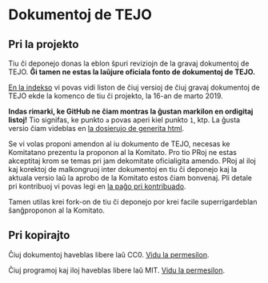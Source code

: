 # Dokumentoj de TEJO
## Pri la projekto
Tiu ĉi deponejo donas la eblon ŝpuri reviziojn de la gravaj dokumentoj de TEJO. **Ĝi tamen ne estas la laŭjure oficiala fonto de dokumentoj de TEJO.**

[En la indekso](INDEKSO.md) vi povas vidi liston de ĉiuj versioj de ĉiuj gravaj dokumentoj de TEJO ekde la komenco de tiu ĉi projekto, la 16-an de marto 2019.

**Indas rimarki, ke GitHub ne ĉiam montras la ĝustan markilon en ordigitaj listoj!** Tio signifas, ke punkto `a` povas aperi kiel punkto `1`, ktp. La ĝusta versio ĉiam videblas en [la dosierujo de generita html](gen).

Se vi volas proponi amendon al iu dokumento de TEJO, necesas ke Komitatano prezentu la proponon al la Komitato. Pro tio PRoj ne estas akceptitaj krom se temas pri jam dekomitate oficialigita amendo. PRoj al iloj kaj korektoj de malkongruoj inter dokumentoj en tiu ĉi deponejo kaj la aktuala versio laŭ la aprobo de la Komitato estos ĉiam bonvenaj. Pli detale pri kontribuoj vi povas legi en [la paĝo pri kontribuado](CONTRIBUTING.md).

Tamen utilas krei fork-on de tiu ĉi deponejo por krei facile superrigardeblan ŝanĝproponon al la Komitato.

## Pri kopirajto
Ĉiuj dokumentoj haveblas libere laŭ CC0. [Vidu la permesilon](LICENSE.md).

Ĉiuj programoj kaj iloj haveblas libere laŭ MIT. [Vidu la permesilon](iloj/LICENSE).
